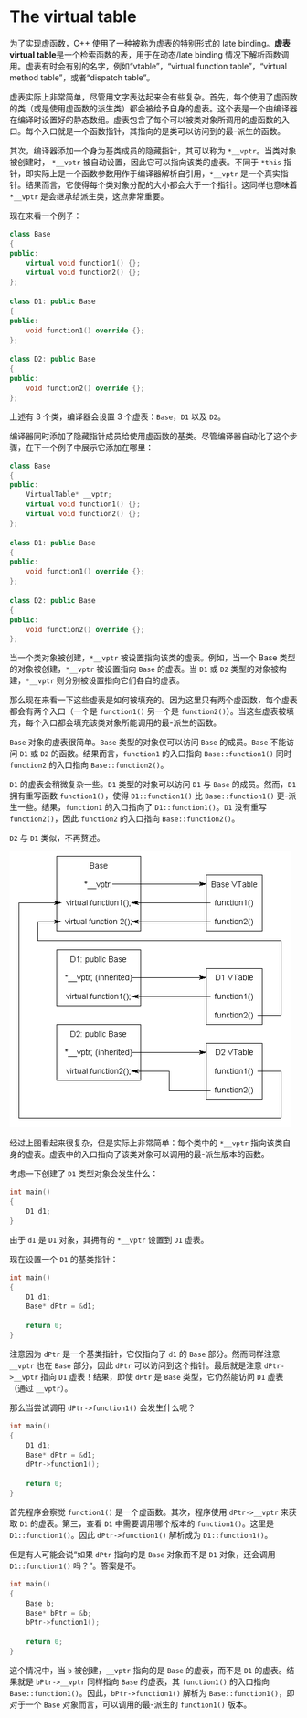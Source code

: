 # The virtual table

为了实现虚函数，C++ 使用了一种被称为虚表的特别形式的 late binding。**虚表 virtual table**是一个检索函数的表，用于在动态/late binding 情况下解析函数调用。虚表有时会有别的名字，例如“vtable”，“virtual function table”，“virtual method table”，或者“dispatch table”。

虚表实际上非常简单，尽管用文字表达起来会有些复杂。首先，每个使用了虚函数的类（或是使用虚函数的派生类）都会被给予自身的虚表。这个表是一个由编译器在编译时设置好的静态数组。虚表包含了每个可以被类对象所调用的虚函数的入口。每个入口就是一个函数指针，其指向的是类可以访问到的最-派生的函数。

其次，编译器添加一个身为基类成员的隐藏指针，其可以称为 `*__vptr`。当类对象被创建时， `*__vptr` 被自动设置，因此它可以指向该类的虚表。不同于 `*this` 指针，即实际上是一个函数参数用作于编译器解析自引用，`*__vptr` 是一个真实指针。结果而言，它使得每个类对象分配的大小都会大于一个指针。这同样也意味着 `*__vptr` 是会继承给派生类，这点非常重要。

现在来看一个例子：

```cpp
class Base
{
public:
    virtual void function1() {};
    virtual void function2() {};
};

class D1: public Base
{
public:
    void function1() override {};
};

class D2: public Base
{
public:
    void function2() override {};
};
```

上述有 3 个类，编译器会设置 3 个虚表：`Base`，`D1` 以及 `D2`。

编译器同时添加了隐藏指针成员给使用虚函数的基类。尽管编译器自动化了这个步骤，在下一个例子中展示它添加在哪里：

```cpp
class Base
{
public:
    VirtualTable* __vptr;
    virtual void function1() {};
    virtual void function2() {};
};

class D1: public Base
{
public:
    void function1() override {};
};

class D2: public Base
{
public:
    void function2() override {};
};
```

当一个类对象被创建，`*__vptr` 被设置指向该类的虚表。例如，当一个 Base 类型的对象被创建，`*__vptr` 被设置指向 `Base` 的虚表。当 `D1` 或 `D2` 类型的对象被构建，`*__vptr` 则分别被设置指向它们各自的虚表。

那么现在来看一下这些虚表是如何被填充的。因为这里只有两个虚函数，每个虚表都会有两个入口（一个是 `function1()` 另一个是 `function2()`）。当这些虚表被填充，每个入口都会填充该类对象所能调用的最-派生的函数。

`Base` 对象的虚表很简单。`Base` 类型的对象仅可以访问 `Base` 的成员。`Base` 不能访问 `D1` 或 `D2` 的函数。结果而言，`function1` 的入口指向 `Base::function1()` 同时 `function2` 的入口指向 `Base::function2()`。

`D1` 的虚表会稍微复杂一些。`D1` 类型的对象可以访问 `D1` 与 `Base` 的成员。然而，`D1` 拥有重写函数 `function1()`，使得 `D1::function1()` 比 `Base::function1()` 更-派生一些。结果，`function1` 的入口指向了 `D1::function1()`。`D1` 没有重写 `function2()`，因此 `function2` 的入口指向 `Base::function2()`。

`D2` 与 `D1` 类似，不再赘述。

![VTable](./img/VTable.gif)

经过上图看起来很复杂，但是实际上非常简单：每个类中的 `*__vptr` 指向该类自身的虚表。虚表中的入口指向了该类对象可以调用的最-派生版本的函数。

考虑一下创建了 `D1` 类型对象会发生什么：

```cpp
int main()
{
    D1 d1;
}
```

由于 `d1` 是 `D1` 对象，其拥有的 `*__vptr` 设置到 `D1` 虚表。

现在设置一个 `D1` 的基类指针：

```cpp
int main()
{
    D1 d1;
    Base* dPtr = &d1;

    return 0;
}
```

注意因为 `dPtr` 是一个基类指针，它仅指向了 `d1` 的 `Base` 部分。然而同样注意 `__vptr` 也在 `Base` 部分，因此 `dPtr` 可以访问到这个指针。最后就是注意 `dPtr->__vptr` 指向 `D1` 虚表！结果，即使 `dPtr` 是 `Base` 类型，它仍然能访问 `D1` 虚表（通过 `__vptr`）。

那么当尝试调用 `dPtr->function1()` 会发生什么呢？

```cpp
int main()
{
    D1 d1;
    Base* dPtr = &d1;
    dPtr->function1();

    return 0;
}
```

首先程序会察觉 `function1()` 是一个虚函数。其次，程序使用 `dPtr->__vptr` 来获取 `D1` 的虚表。第三，查看 `D1` 中需要调用哪个版本的 `function1()`。这里是 `D1::function1()`。因此 `dPtr->function1()` 解析成为 `D1::function1()`。

但是有人可能会说“如果 `dPtr` 指向的是 `Base` 对象而不是 `D1` 对象，还会调用 `D1::function1()` 吗？”。答案是不。

```cpp
int main()
{
    Base b;
    Base* bPtr = &b;
    bPtr->function1();

    return 0;
}
```

这个情况中，当 `b` 被创建，`__vptr` 指向的是 `Base` 的虚表，而不是 `D1` 的虚表。结果就是 `bPtr->__vptr` 同样指向 `Base` 的虚表，其 `function1()` 的入口指向 `Base::function1()`。因此，`bPtr->function1()` 解析为 `Base::function1()`，即对于一个 `Base` 对象而言，可以调用的最-派生的 `function1()` 版本。
